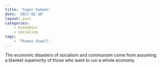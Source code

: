 ```yaml
---
title: 'Super humans'
date: '2017-01-18'
layout: post
categories:
    - economics
    - socialism
tags:
    - 'Thomas Sowell'
---
```


The economic disasters of socialism and communism come from assuming a blanket superiority of those who want to run a whole economy.
